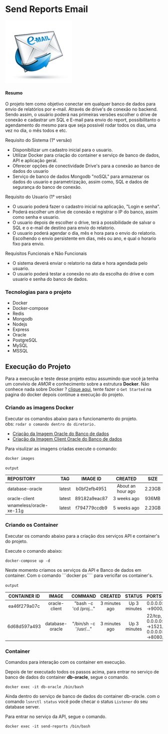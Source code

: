 # Send Reports Email
<!-- ![alt text](./img/logo.jpg){: .img-small}  -->

<img src="./img/logo.jpg" alt="Mortality Bubble Chart" height="200">

#### Resumo
O projeto tem como objetivo conectar em qualquer banco de dados para envio de relatórios por e-mail. Através de drive's de conexão no backend. Sendo assim, o usuário poderá nas primeiras versões escolher o drive de conexão e cadastrar um SQL e E-mail para envio do report, possibilitanto o agendamento do mesmo para que seja possivél rodar todos os dias, uma vez no dia, o mês todos e etc.

Requisito do Sistema (1° versão)
  - Disponibilizar um cadastro inicial para o usuario.
  - Utilizar Docker para criação do container e serviço de banco de dados, API e aplicação geral. 
  - Oferecer opções de conectividade Drive's para a conexão ao banco de dados do usuario
  - Serviço de banco de dados Mongodb "noSQL" para armazenar os dados do usuario e parametrização, assim como, SQL e dados de segurança do banco de conexão.
    
Requisito do Usuario (1° versão)
  - O usuario poderá fazer o cadastro inicial na aplicação, "Login e senha". 
  - Poderá escolher um drive de conexão e registrar o IP do banco, assim como senha e usuario.
  - O usuario depois de escolher o drive, terá a possibilidade de salvar o SQL e o e-mail de destino para envio do relatorio.
  - O usuario poderá agendar o dia, mês e hora para o envio do relatorio. Escolhendo o envio persistente em dias, mês ou ano, e qual o horario fixo para envio.
 
Requisitos Funcionais e Não Funcionais
  - O sistema deverá enviar o relatorio na data e hora agendada pelo usuario. 
  - O usuario poderá testar a conexão no ato da escolha do drive e com usuario e senha do banco de dados.

### Tecnologias para o projeto
  * Docker
  * Docker-compose
  * Redis
  * Mongodb
  * Nodejs
  * Express
  * Oracle
  * PostgreSQL
  * MySQL
  * MSSQL


## Execução do Projeto
>
Para a execução e teste desse projeto estou assumindo que você ja tenha um convívio de *AMOR* e conhecimento sobre a estrutura **Docker**.
Não conhece nada sobre Docker ? [clique aqui](https://docs.docker.com/get-started/), tente fazer o `Get Started` na pagina do docker depois continue a execução do projeto.

### Criando as imagens Docker 
Executar os comandos abaixo para o funcionamento do projeto.   
obs: ```rodar o comando dentro do diretorio.```
  - [Criação da Imagem Oracle do Banco de dados](./db-oracle/README.md)
  - [Criação da Imagem Client Oracle do Banco de dados](./oracle-client/README.md)

Para visulizar as imagens criadas execute o comando: 
```
docker images
```

`output` 

| REPOSITORY               | TAG         |  IMAGE ID     | CREATED             | SIZE     |
| :----------------------  | :---------: | :-----------: | :-----------------: | :------: |
| database-oracle          | latest      | b0bf2efb4951  | About an hour ago   | 2.23GB   |
| oracle-client            | latest      | 89182a9eac87  | 3 weeks ago         | 936MB    |
| wnameless/oracle-xe-11g  | latest      | f794779ccdb9  | 5 weeks ago         | 2.23GB   |

### Criando os Container
Executar os comando abaixo para a criação dos serviços API e container's do projeto.

Execute o comando abaixo:
```
docker-compose up -d
```
Neste momento criamos os serviços da API e Banco de dados em container. 
Com o comando ```docker ps```` para vericifar os container's.

`output` 

| CONTAINER ID   | IMAGE            | COMMAND                 | CREATED        | STATUS         | PORTS                                                   | NAMES         |
| :------------: | :--------------: | :---------------------: | :------------: | :------------: | :-----------------------------------------------------  | :-----------: |
| ea46f279a07c   | oracle-client    | "bash -c 'cd /proj..."  | 3 minutes ago  | Up 3 minutes   | 0.0.0.0:9000->9000/tcp                                  | send-reports  |
| 6d68d597a493   | database-oracle  | "/bin/sh -c '/usr/..."  | 3 minutes ago  | Up 3 minutes   | 22/tcp, 0.0.0.0:1522->1521/tcp, 0.0.0.0:8081->8080/tcp  | db-oracle     |


### Container
Comandos para interação com os container em execução.

Depois de ter executado todos os passos acima, para entrar no serviço de banco de dados do container **db-oracle**, segue o comando.
```
docker exec -it db-oracle /bin/bash
```
>
Ainda dentro do serviço de banco de dados do container db-oracle. com o comando ```lsnrctl status``` você pode checar o status `Listener` do seu database server.

Para entrar no serviço da API, segue o comando.
```
docker exec -it send-reports /bin/bash
```
